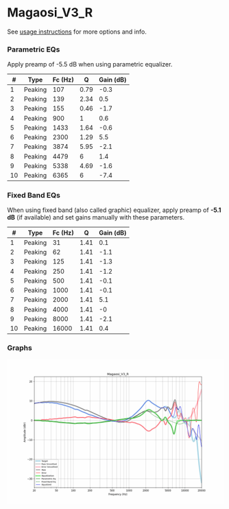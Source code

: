# Magaosi_V3_R
See [usage instructions](https://github.com/jaakkopasanen/AutoEq#usage) for more options and info.

### Parametric EQs
Apply preamp of -5.5 dB when using parametric equalizer.

|   # | Type    |   Fc (Hz) |    Q |   Gain (dB) |
|-----|---------|-----------|------|-------------|
|   1 | Peaking |       107 | 0.79 |        -0.3 |
|   2 | Peaking |       139 | 2.34 |         0.5 |
|   3 | Peaking |       155 | 0.46 |        -1.7 |
|   4 | Peaking |       900 | 1    |         0.6 |
|   5 | Peaking |      1433 | 1.64 |        -0.6 |
|   6 | Peaking |      2300 | 1.29 |         5.5 |
|   7 | Peaking |      3874 | 5.95 |        -2.1 |
|   8 | Peaking |      4479 | 6    |         1.4 |
|   9 | Peaking |      5338 | 4.69 |        -1.6 |
|  10 | Peaking |      6365 | 6    |        -7.4 |

### Fixed Band EQs
When using fixed band (also called graphic) equalizer, apply preamp of **-5.1 dB** (if available) and set gains manually with these parameters.

|   # | Type    |   Fc (Hz) |    Q |   Gain (dB) |
|-----|---------|-----------|------|-------------|
|   1 | Peaking |        31 | 1.41 |         0.1 |
|   2 | Peaking |        62 | 1.41 |        -1.1 |
|   3 | Peaking |       125 | 1.41 |        -1.3 |
|   4 | Peaking |       250 | 1.41 |        -1.2 |
|   5 | Peaking |       500 | 1.41 |        -0.1 |
|   6 | Peaking |      1000 | 1.41 |        -0.1 |
|   7 | Peaking |      2000 | 1.41 |         5.1 |
|   8 | Peaking |      4000 | 1.41 |        -0   |
|   9 | Peaking |      8000 | 1.41 |        -2.1 |
|  10 | Peaking |     16000 | 1.41 |         0.4 |

### Graphs
![](./Magaosi_V3_R.png)
